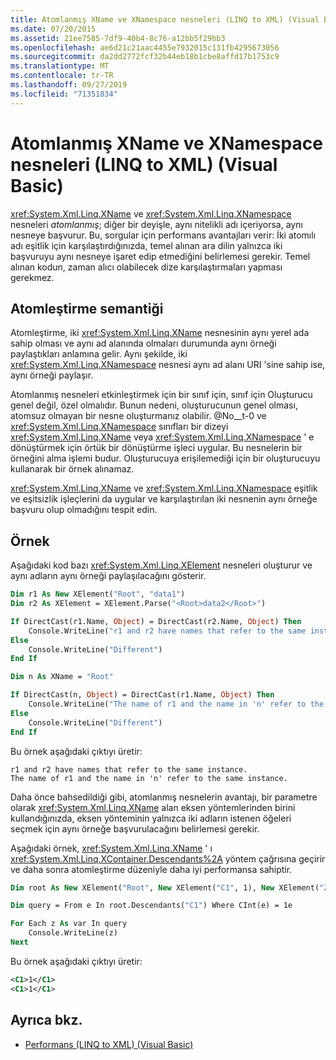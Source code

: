 ```yaml
---
title: Atomlanmış XName ve XNamespace nesneleri (LINQ to XML) (Visual Basic)
ms.date: 07/20/2015
ms.assetid: 21ee7585-7df9-40b4-8c76-a12bb5f29bb3
ms.openlocfilehash: ae6d21c21aac4455e7932015c131fb4295673056
ms.sourcegitcommit: da2dd2772fcf32b44eb18b1cbe8affd17b1753c9
ms.translationtype: MT
ms.contentlocale: tr-TR
ms.lasthandoff: 09/27/2019
ms.locfileid: "71351834"
---
```

# <a name="atomized-xname-and-xnamespace-objects-linq-to-xml-visual-basic"></a>Atomlanmış XName ve XNamespace nesneleri (LINQ to XML) (Visual Basic)

<xref:System.Xml.Linq.XName> ve <xref:System.Xml.Linq.XNamespace> nesneleri *atomlanmış*; diğer bir deyişle, aynı nitelikli adı içeriyorsa, aynı nesneye başvurur. Bu, sorgular için performans avantajları verir: İki atomılı adı eşitlik için karşılaştırdığınızda, temel alınan ara dilin yalnızca iki başvuruyu aynı nesneye işaret edip etmediğini belirlemesi gerekir. Temel alınan kodun, zaman alıcı olabilecek dize karşılaştırmaları yapması gerekmez.

## <a name="atomization-semantics"></a>Atomleştirme semantiği

Atomleştirme, iki <xref:System.Xml.Linq.XName> nesnesinin aynı yerel ada sahip olması ve aynı ad alanında olmaları durumunda aynı örneği paylaştıkları anlamına gelir. Aynı şekilde, iki <xref:System.Xml.Linq.XNamespace> nesnesi aynı ad alanı URI 'sine sahip ise, aynı örneği paylaşır.

Atomlanmış nesneleri etkinleştirmek için bir sınıf için, sınıf için Oluşturucu genel değil, özel olmalıdır. Bunun nedeni, oluşturucunun genel olması, atomsuz olmayan bir nesne oluşturmanız olabilir. @No__t-0 ve <xref:System.Xml.Linq.XNamespace> sınıfları bir dizeyi <xref:System.Xml.Linq.XName> veya <xref:System.Xml.Linq.XNamespace> ' e dönüştürmek için örtük bir dönüştürme işleci uygular. Bu nesnelerin bir örneğini alma işlemi budur. Oluşturucuya erişilemediği için bir oluşturucuyu kullanarak bir örnek alınamaz.

<xref:System.Xml.Linq.XName> ve <xref:System.Xml.Linq.XNamespace> eşitlik ve eşitsizlik işleçlerini da uygular ve karşılaştırılan iki nesnenin aynı örneğe başvuru olup olmadığını tespit edin.

## <a name="example"></a>Örnek

Aşağıdaki kod bazı <xref:System.Xml.Linq.XElement> nesneleri oluşturur ve aynı adların aynı örneği paylaşılacağını gösterir.

```vb
Dim r1 As New XElement("Root", "data1")
Dim r2 As XElement = XElement.Parse("<Root>data2</Root>")

If DirectCast(r1.Name, Object) = DirectCast(r2.Name, Object) Then
    Console.WriteLine("r1 and r2 have names that refer to the same instance.")
Else
    Console.WriteLine("Different")
End If

Dim n As XName = "Root"

If DirectCast(n, Object) = DirectCast(r1.Name, Object) Then
    Console.WriteLine("The name of r1 and the name in 'n' refer to the same instance.")
Else
    Console.WriteLine("Different")
End If
```

Bu örnek aşağıdaki çıktıyı üretir:

```console
r1 and r2 have names that refer to the same instance.
The name of r1 and the name in 'n' refer to the same instance.
```

Daha önce bahsedildiği gibi, atomlanmış nesnelerin avantajı, bir parametre olarak <xref:System.Xml.Linq.XName> alan eksen yöntemlerinden birini kullandığınızda, eksen yönteminin yalnızca iki adların istenen öğeleri seçmek için aynı örneğe başvurulacağını belirlemesi gerekir.

Aşağıdaki örnek, <xref:System.Xml.Linq.XName> ' ı <xref:System.Xml.Linq.XContainer.Descendants%2A> yöntem çağrısına geçirir ve daha sonra atomleştirme düzeniyle daha iyi performansa sahiptir.

```vb
Dim root As New XElement("Root", New XElement("C1", 1), New XElement("Z1", New XElement("C1", 2), New XElement("C1", 1)))

Dim query = From e In root.Descendants("C1") Where CInt(e) = 1e

For Each z As var In query
    Console.WriteLine(z)
Next
```

Bu örnek aşağıdaki çıktıyı üretir:

```xml
<C1>1</C1>
<C1>1</C1>
```

## <a name="see-also"></a>Ayrıca bkz.

- [Performans (LINQ to XML) (Visual Basic)](../../../../visual-basic/programming-guide/concepts/linq/performance-linq-to-xml.md)
